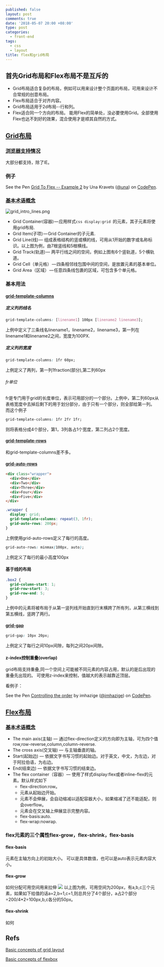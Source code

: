 ```yaml
---
published: false
layout: post
comments: true
date: '2018-05-07 20:00 +08:00'
type: post
categories:
  - front-end
tags:
  - css
  - layout
title: flex和grid布局
---
```

## 首先Grid布局和Flex布局不是互斥的
- Grid布局适合复杂的布局，例如可以用来设计整个页面的布局，可用来设计不合常规的创意布局。
- Flex布局适合于对齐内容。
- Grid布局适用于2d布局--行和列。
- Flex适合同一个方向的布局。
能用Flex的简单处，没必要使用Grid。全部使用Flex也达不到好的效果，混合使用才是顺其自然的方式。

## [Grid布局](https://developer.mozilla.org/en-US/docs/Web/CSS/CSS_Grid_Layout)

### [浏览器支持情况](https://caniuse.com/#feat=css-grid)
大部分都支持，除了IE。

### 例子

<p data-height="265" data-theme-id="0" data-slug-hash="oEXRmV" data-default-tab="css,result" data-user="una" data-embed-version="2" data-pen-title="Grid To Flex -- Example 2" class="codepen">See the Pen <a href="https://codepen.io/una/pen/oEXRmV/">Grid To Flex -- Example 2</a> by Una Kravets (<a href="https://codepen.io/una">@una</a>) on <a href="https://codepen.io">CodePen</a>.</p>
<script async src="https://static.codepen.io/assets/embed/ei.js"></script>

### [基本术语概念](https://developer.mozilla.org/en-US/docs/Web/CSS/CSS_Grid_Layout/Basic_Concepts_of_Grid_Layout)
![grid_intro_lines.png]({{site.baseurl}}/assets/grid_intro_lines.png)

 - Grid Container(容器) — 应用样式```css display:grid ```的元素，其子元素将使用grid布局.
 - Grid Item(子项) — Grid Container的子元素.
 - Grid Line(线) — 组成表格结构的竖或横的线，可用从1开始的数字或名称标识。以上图为例，由7根竖线和5根横线。
 - Grid Track(轨道) — 两平行线之间的空间，例如上图有6个竖轨道，5个横轨道。
 - Grid Cell（单元格） — 四条相邻线包围中间的空间，是放置元素的基本单位。
 - Grid Area（区域） — 任意四条线包裹的区域，可包含多个单元格。

### 基本用法
#### [grid-template-columns](https://developer.mozilla.org/en-US/docs/Web/CSS/grid-template-columns)

##### 定义列的线名
```css
grid-template-columns: [linename1] 100px [linename2 linename3];
```
上例中定义了三条线名linename1，linename2，linename3，第一列在linename1和linename2之间，宽度为100PX.

##### 定义列的宽度
```css
grid-template-columns: 1fr 60px;
```
上例定义了两列，第一列1fraction(部分),第二列60px
###### fr单位
fr是专门用于grid的长度单位，表示可用部分的一个部分。上例中，第二列60px从表格宽度中去掉后剩下的用于划分部分，由于只有一个部分，则全部给第一列。
而这个例子
```css
grid-template-columns: 1fr 2fr 1fr;
```
则将表格分成4个部分，第1，3列各占1个宽度，第二列占2个宽度。

#### [grid-template-rows](https://developer.mozilla.org/en-US/docs/Web/CSS/grid-template-rows)

和grid-template-columns差不多。

#### [grid-auto-rows](https://developer.mozilla.org/en-US/docs/Web/CSS/grid-auto-rows)

```html
<div class="wrapper">
  <div>One</div>
  <div>Two</div>
  <div>Three</div>
  <div>Four</div>
  <div>Five</div>
</div>
```
```css
.wrapper {
  display: grid;
  grid-template-columns: repeat(3, 1fr);
  grid-auto-rows: 200px;
}
```
上例使用grid-auto-rows定义了每行的高度。
```css
grid-auto-rows: minmax(100px, auto);
```
上例定义了每行的最小高度100px

#### 基于线的布局
```css
.box2 { 
  grid-column-start: 1; 
  grid-row-start: 3; 
  grid-row-end: 5; 
}
```
上例中的元素将被布局于从第一竖列线开始直到行末横跨了所有列，从第三横线到第五横线，竖跨了两行。

#### [grid-gap](https://developer.mozilla.org/en-US/docs/Web/CSS/grid-gap)
```css
grid-gap: 10px 20px;
```
上例定义了每行之间10px间隙，每列之间20px间隙。

#### z-index控制重叠(overlap)
grid布局支持重叠,同一个空间上可能被不同元素的内容占用，默认的是后出现的重叠先出现的。
可使用z-index来控制，值越大的表示越靠近顶层。

看例子：
<p data-height="265" data-theme-id="0" data-slug-hash="KRyLLG" data-default-tab="css,result" data-user="imhazige" data-embed-version="2" data-pen-title="Controlling the order" class="codepen">See the Pen <a href="https://codepen.io/imhazige/pen/KRyLLG/">Controlling the order</a> by imhazige (<a href="https://codepen.io/imhazige">@imhazige</a>) on <a href="https://codepen.io">CodePen</a>.</p>
<script async src="https://static.codepen.io/assets/embed/ei.js"></script>

## [Flex布局](https://developer.mozilla.org/en-US/docs/Web/CSS/CSS_Flexible_Box_Layout)
### [基本术语概念](https://developer.mozilla.org/en-US/docs/Web/CSS/CSS_Flexible_Box_Layout/Basic_Concepts_of_Flexbox)

 - The main axis(主轴) — 通过flex-direction定义的方向即为主轴，可为四个值row,row-reverse,column,column-reverse.
 - The cross axis(交叉轴) — 与主轴垂直的轴。
 - Start(起始边) — 依据文字书写习惯的起始边。对于英文，中文，为左边，对于阿拉伯语，为右边。
 - End(结束边) — 依据文字书写习惯的结束边。
 - The flex container（容器）— 使用了样式display:flex或者inline-flex的元素。默认样式如下
 	- flex-direction:row。
   	- 元素从起始边开始。
    - 元素不会伸展，会自动缩减以适配容器大小，如果缩减了还不能适配，则会overflow。
    - 元素会在交叉轴上伸展显示完整内容。
    - flex-basis:auto.
    - flex-wrap:nowrap.
    
### flex元素的三个属性flex-grow，flex-shrink，flex-basis 
#### flex-basis
元素在主轴方向上的初始大小。
可以是具体数值，也可以是auto表示元素内容大小。
#### flex-grow
如何分配可用空间用来拉伸
![](https://mdn.mozillademos.org/files/15620/Basics7.png)
以上图为例，可用空间为200px，有a,b,c三个元素，如果如下给值的话a=2,b=1,c=1,则总共分了4个部分，a占2个部分=200/4*2=100px,b,c各分的50px。
#### flex-shrink
如何

 

## Refs
[Basic concepts of grid layout](https://developer.mozilla.org/en-US/docs/Web/CSS/CSS_Grid_Layout/Basic_Concepts_of_Grid_Layout)

[Basic concepts of flexbox](https://developer.mozilla.org/en-US/docs/Web/CSS/CSS_Flexible_Box_Layout/Basic_Concepts_of_Flexbox)

